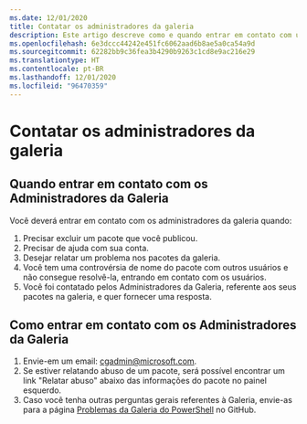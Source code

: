 ```yaml
---
ms.date: 12/01/2020
title: Contatar os administradores da galeria
description: Este artigo descreve como e quando entrar em contato com um administrador da Galeria do PowerShell
ms.openlocfilehash: 6e3dccc44242e451fc6062aad6b8ae5a0ca54a9d
ms.sourcegitcommit: 62282bb9c36fea3b4290b9263c1cd8e9ac216e29
ms.translationtype: HT
ms.contentlocale: pt-BR
ms.lasthandoff: 12/01/2020
ms.locfileid: "96470359"
---
```

# <a name="contact-gallery-administrators"></a>Contatar os administradores da galeria

## <a name="when-to-contact-gallery-administrators"></a>Quando entrar em contato com os Administradores da Galeria

Você deverá entrar em contato com os administradores da galeria quando:

1. Precisar excluir um pacote que você publicou.
1. Precisar de ajuda com sua conta.
1. Desejar relatar um problema nos pacotes da galeria.
1. Você tem uma controvérsia de nome do pacote com outros usuários e não consegue resolvê-la, entrando em contato com os usuários.
1. Você foi contatado pelos Administradores da Galeria, referente aos seus pacotes na galeria, e quer fornecer uma resposta.

## <a name="how-to-contact-gallery-administrators"></a>Como entrar em contato com os Administradores da Galeria

1. Envie-em um email: cgadmin@microsoft.com.
1. Se estiver relatando abuso de um pacote, será possível encontrar um link "Relatar abuso" abaixo das informações do pacote no painel esquerdo.
1. Caso você tenha outras perguntas gerais referentes à Galeria, envie-as para a página [Problemas da Galeria do PowerShell](https://github.com/PowerShell/PowerShellGallery/issues) no GitHub.
